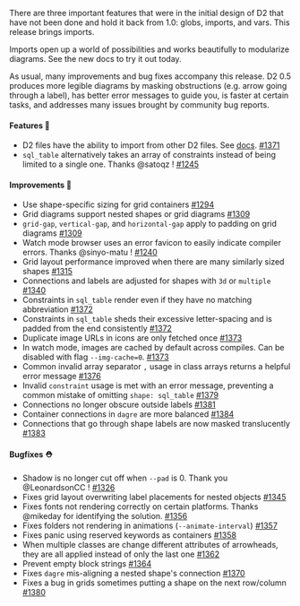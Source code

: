 There are three important features that were in the initial design of D2 that have not been done and hold it back from 1.0: globs, imports, and vars. This release brings imports.

Imports open up a world of possibilities and works beautifully to modularize diagrams. See the new docs to try it out today.

As usual, many improvements and bug fixes accompany this release. D2 0.5 produces more legible diagrams by masking obstructions (e.g. arrow going through a label), has better error messages to guide you, is faster at certain tasks, and addresses many issues brought by community bug reports.

#### Features 🚀

- D2 files have the ability to import from other D2 files. See [docs](https://d2lang.com/tour/imports). [#1371](https://github.com/terrastruct/d2/pull/1371)
- `sql_table` alternatively takes an array of constraints instead of being limited to a single one. Thanks @satoqz ! [#1245](https://github.com/terrastruct/d2/pull/1245)

#### Improvements 🧹

- Use shape-specific sizing for grid containers [#1294](https://github.com/terrastruct/d2/pull/1294)
- Grid diagrams support nested shapes or grid diagrams [#1309](https://github.com/terrastruct/d2/pull/1309)
- `grid-gap`, `vertical-gap`, and `horizontal-gap` apply to padding on grid diagrams [#1309](https://github.com/terrastruct/d2/pull/1309)
- Watch mode browser uses an error favicon to easily indicate compiler errors. Thanks @sinyo-matu ! [#1240](https://github.com/terrastruct/d2/pull/1240)
- Grid layout performance improved when there are many similarly sized shapes [#1315](https://github.com/terrastruct/d2/pull/1315)
- Connections and labels are adjusted for shapes with `3d` or `multiple` [#1340](https://github.com/terrastruct/d2/pull/1340)
- Constraints in `sql_table` render even if they have no matching abbreviation [#1372](https://github.com/terrastruct/d2/pull/1372)
- Constraints in `sql_table` sheds their excessive letter-spacing and is padded from the end consistently [#1372](https://github.com/terrastruct/d2/pull/1372)
- Duplicate image URLs in icons are only fetched once [#1373](https://github.com/terrastruct/d2/pull/1373)
- In watch mode, images are cached by default across compiles. Can be disabled with flag `--img-cache=0`. [#1373](https://github.com/terrastruct/d2/pull/1373)
- Common invalid array separator `,` usage in class arrays returns a helpful error message [#1376](https://github.com/terrastruct/d2/pull/1376)
- Invalid `constraint` usage is met with an error message, preventing a common mistake of omitting `shape: sql_table` [#1379](https://github.com/terrastruct/d2/pull/1379)
- Connections no longer obscure outside labels [#1381](https://github.com/terrastruct/d2/pull/1381)
- Container connections in `dagre` are more balanced [#1384](https://github.com/terrastruct/d2/pull/1384)
- Connections that go through shape labels are now masked translucently [#1383](https://github.com/terrastruct/d2/pull/1383)

#### Bugfixes ⛑️

- Shadow is no longer cut off when `--pad` is 0. Thank you @LeonardsonCC ! [#1326](https://github.com/terrastruct/d2/pull/1326)
- Fixes grid layout overwriting label placements for nested objects [#1345](https://github.com/terrastruct/d2/pull/1345)
- Fixes fonts not rendering correctly on certain platforms. Thanks @mikeday for identifying the solution. [#1356](https://github.com/terrastruct/d2/pull/1356)
- Fixes folders not rendering in animations (`--animate-interval`) [#1357](https://github.com/terrastruct/d2/pull/1357)
- Fixes panic using reserved keywords as containers [#1358](https://github.com/terrastruct/d2/pull/1358)
- When multiple classes are change different attributes of arrowheads, they are
  all applied instead of only the last one [#1362](https://github.com/terrastruct/d2/pull/1362)
- Prevent empty block strings [#1364](https://github.com/terrastruct/d2/pull/1364)
- Fixes `dagre` mis-aligning a nested shape's connection [#1370](https://github.com/terrastruct/d2/pull/1370)
- Fixes a bug in grids sometimes putting a shape on the next row/column [#1380](https://github.com/terrastruct/d2/pull/1380)
